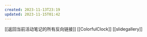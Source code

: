 ```yaml
---
created: 2023-11-13T23:19
updated: 2023-11-15T01:42
---
```

[[返回当前活动笔记的所有反向链接]]
[[ColorfulClock]]
[[slidegallery]]